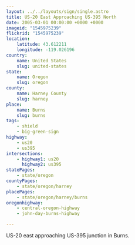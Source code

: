 ```yaml
---
layout: ../../layouts/sign/single.astro
title: US-20 East Approaching US-395 North
date: 2005-03-01 00:00:00 +0000 +0000
imageid: "1545975239"
flickrid: "1545975239"
location:
    latitude: 43.612211
    longitude: -119.026196
country:
    name: United States
    slug: united-states
state:
    name: Oregon
    slug: oregon
county:
    name: Harney County
    slug: harney
place:
    name: Burns
    slug: burns
tags:
    - shield
    - big-green-sign
highway:
    - us20
    - us395
intersections:
    - highway1: us20
      highway2: us395
statePages:
    - state/oregon
countyPages:
    - state/oregon/harney
placePages:
    - state/oregon/harney/burns
oregonhighway:
    - central-oregon-highway
    - john-day-burns-highway

---
```

US-20 east approaching US-395 junction in Burns.